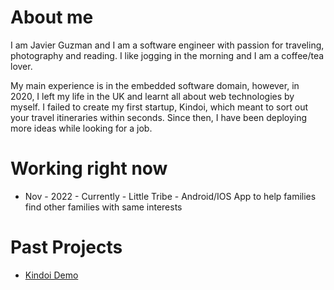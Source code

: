 # About me

I am Javier Guzman and I am a software engineer with passion for traveling, photography and reading. I like jogging in the morning and I am a coffee/tea lover.

My main experience is in the embedded software domain, however, in 2020, I left my life in the UK and learnt all about web technologies by myself. I failed to create my first startup, Kindoi, which meant to sort out your travel itineraries within seconds. Since then, I have been deploying more ideas while looking for a job.

# Working right now

* Nov - 2022 - Currently - Little Tribe - Android/IOS App to help families find other families with same interests

# Past Projects

* [Kindoi Demo](https://www.youtube.com/watch?v=GEFlbBDr_Rw)
